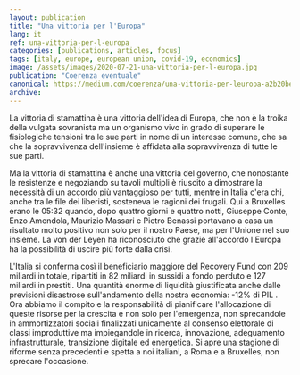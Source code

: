 ```yaml
---
layout: publication
title: "Una vittoria per l'Europa"
lang: it
ref: una-vittoria-per-l-europa
categories: [publications, articles, focus]
tags: [italy, europe, european union, covid-19, economics]
image: /assets/images/2020-07-21-una-vittoria-per-l-europa.jpg
publication: "Coerenza eventuale"
canonical: https://medium.com/coerenza/una-vittoria-per-leuropa-a2b20be6498e
archive:
---
```


La vittoria di stamattina è una vittoria dell'idea di Europa, che non è la troika della vulgata sovranista ma un organismo vivo in grado di superare le fisiologiche tensioni tra le sue parti in nome di un interesse comune, che sa che la sopravvivenza dell'insieme è affidata alla sopravvivenza di tutte le sue parti.

Ma la vittoria di stamattina è anche una vittoria del governo, che nonostante le resistenze e negoziando su tavoli multipli è riuscito a dimostrare la necessità di un accordo più vantaggioso per tutti, mentre in Italia c'era chi, anche tra le file dei liberisti, sosteneva le ragioni dei frugali. Qui a Bruxelles erano le 05:32 quando, dopo quattro giorni e quattro notti, Giuseppe Conte, Enzo Amendola, Maurizio Massari e Pietro Benassi portavano a casa un risultato molto positivo non solo per il nostro Paese, ma per l'Unione nel suo insieme. La von der Leyen ha riconosciuto che grazie all'accordo l'Europa ha la possibilità di uscire più forte dalla crisi.

L'Italia si conferma così il beneficiario maggiore del Recovery Fund con 209 miliardi in totale, ripartiti in 82 miliardi in sussidi a fondo perduto e 127 miliardi in prestiti. Una quantità enorme di liquidità giustificata anche dalle previsioni disastrose sull'andamento della nostra economia: -12% di PIL . Ora abbiamo il compito e la responsabilità di pianificare l'allocazione di queste risorse per la crescita e non solo per l'emergenza, non sprecandole in ammortizzatori sociali finalizzati unicamente al consenso elettorale di classi improduttive ma impiegandole in ricerca, innovazione, adeguamento infrastrutturale, transizione digitale ed energetica. Si apre una stagione di riforme senza precedenti e spetta a noi italiani, a Roma e a Bruxelles, non sprecare l'occasione.
